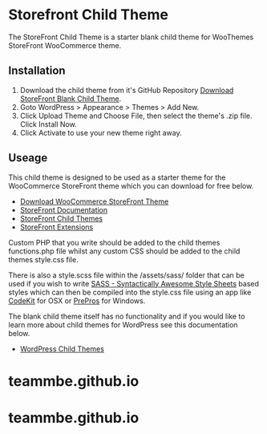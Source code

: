 # Storefront Child Theme

The StoreFront Child Theme is a starter blank child theme for WooThemes StoreFront WooCommerce theme.

## Installation

1. Download the child theme from it's GitHub Repository [Download StoreFront Blank Child Theme](https://github.com/stuartduff/storefront-child-theme).
2. Goto WordPress > Appearance > Themes > Add New.
2. Click Upload Theme and Choose File, then select the theme's .zip file. Click Install Now.
3. Click Activate to use your new theme right away.

## Useage

This child theme is designed to be used as a starter theme for the WooCommerce StoreFront theme which you can download for free below.

* [Download WooCommerce StoreFront Theme](https://wordpress.org/themes/storefront/)
* [StoreFront Documentation](http://docs.woothemes.com/documentation/themes/storefront/)
* [StoreFront Child Themes](http://www.woothemes.com/product-category/themes/storefront-child-theme-themes/)
* [StoreFront Extensions](http://www.woothemes.com/product-category/storefront-extensions/)

Custom PHP that you write should be added to the child themes functions.php file whilst any custom CSS should be added to the child themes style.css file.

There is also a style.scss file within the /assets/sass/ folder that can be used if you wish to write [SASS - Syntactically Awesome Style Sheets](http://sass-lang.com/) based styles which can then be compiled into the style.css file using an app like [CodeKit](https://incident57.com/codekit/) for OSX or [PrePros](https://prepros.io/) for Windows.

The blank child theme itself has no functionality and if you would like to learn more about child themes for WordPress see this documentation below.

* [WordPress Child Themes](https://codex.wordpress.org/Child_Themes)

# teammbe.github.io
# teammbe.github.io
